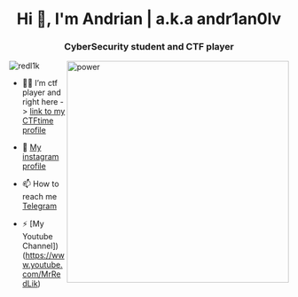 <h1 align="center">Hi 👋, I'm Andrian | a.k.a andr1an0lv</h1>
<h3 align="center">CyberSecurity student and CTF player</h3>
<img align="right" alt="power" width="400" src="https://camo.githubusercontent.com/93bba7c3b0e336d712a1d08fd52673b89f59cfce5ab83e1bcf95f0eed0218dc7/68747470733a2f2f6d656469612e74656e6f722e636f6d2f31763973374a323331685141414141642f636861696e7361772d6d616e2d706f7765722e676966">

<p align="left"> <img src="https://komarev.com/ghpvc/?username=redl1k&label=Profile%20views&color=0e75b6&style=flat" alt="redl1k" /> </p>

- 👨‍💻 I’m ctf player and right here -> [link to my CTFtime profile](https://ctftime.org/user/143814)

- 🌱 [My instagram profile](https:https://www.instagram.com/andr1an0lv/)

- 📫 How to reach me [Telegram](https://t.me/RedLikYT)

- ⚡ [My Youtube Channel])(https://www.youtube.com/MrRedLik)

